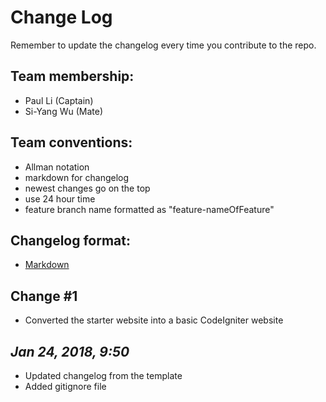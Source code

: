 # Change Log

Remember to update the changelog every time you contribute to the repo.

## Team membership:  
* Paul Li (Captain)
* Si-Yang Wu (Mate)  

## Team conventions: 
* Allman notation
* markdown for changelog
* newest changes go on the top
* use 24 hour time
* feature branch name formatted as "feature-nameOfFeature"

## Changelog format: 
* [Markdown](https://github.com/adam-p/markdown-here/wiki/Markdown-Cheatsheet) 

## Change #1
* Converted the starter website into a basic CodeIgniter website


## *Jan 24, 2018, 9:50*
* Updated changelog from the template
* Added gitignore file
